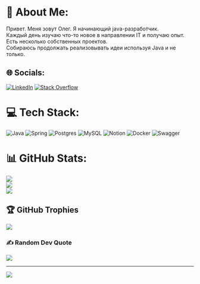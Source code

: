 # 💫 About Me:
Привет. Меня зовут Олег. Я начинающий java-разработчик. <br>Каждый день изучаю что-то новое в направлении IT и получаю опыт.<br>Есть несколько собственных проектов.<br>Собираюсь продолжать реализовывать идеи используя Java и не только.


## 🌐 Socials:
[![LinkedIn](https://img.shields.io/badge/LinkedIn-%230077B5.svg?logo=linkedin&logoColor=white)](https://linkedin.com/in/https://www.linkedin.com/in/oleg-oshurkov-302238229/) [![Stack Overflow](https://img.shields.io/badge/-Stackoverflow-FE7A16?logo=stack-overflow&logoColor=white)](https://stackoverflow.com/users/https://stackoverflow.com/users/19509712/oleg-oshurkov) 

# 💻 Tech Stack:
![Java](https://img.shields.io/badge/java-%23ED8B00.svg?style=for-the-badge&logo=java&logoColor=white) ![Spring](https://img.shields.io/badge/spring-%236DB33F.svg?style=for-the-badge&logo=spring&logoColor=white) ![Postgres](https://img.shields.io/badge/postgres-%23316192.svg?style=for-the-badge&logo=postgresql&logoColor=white) ![MySQL](https://img.shields.io/badge/mysql-%2300f.svg?style=for-the-badge&logo=mysql&logoColor=white) ![Notion](https://img.shields.io/badge/Notion-%23000000.svg?style=for-the-badge&logo=notion&logoColor=white) ![Docker](https://img.shields.io/badge/docker-%230db7ed.svg?style=for-the-badge&logo=docker&logoColor=white) ![Swagger](https://img.shields.io/badge/-Swagger-%23Clojure?style=for-the-badge&logo=swagger&logoColor=white)
# 📊 GitHub Stats:
![](https://github-readme-stats.vercel.app/api?username=OshurkovOleg&theme=city_light&hide_border=false&include_all_commits=true&count_private=true)<br/>
![](https://github-readme-streak-stats.herokuapp.com/?user=OshurkovOleg&theme=city_light&hide_border=false)<br/>
![](https://github-readme-stats.vercel.app/api/top-langs/?username=OshurkovOleg&theme=city_light&hide_border=false&include_all_commits=true&count_private=true&layout=compact)

## 🏆 GitHub Trophies
![](https://github-profile-trophy.vercel.app/?username=OshurkovOleg&theme=dark&no-frame=false&no-bg=false&margin-w=4)

### ✍️ Random Dev Quote
![](https://quotes-github-readme.vercel.app/api?type=horizontal&theme=light)

---
[![](https://visitcount.itsvg.in/api?id=OshurkovOleg&icon=0&color=0)](https://visitcount.itsvg.in)

<!-- Proudly created with GPRM ( https://gprm.itsvg.in ) -->
